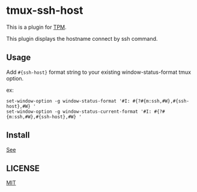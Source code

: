 tmux-ssh-host
=================

This is a plugin for [TPM](https://github.com/tmux-plugins/tpm).

This plugin displays the hostname connect by ssh command.

## Usage

Add `#{ssh-host}` format string to your existing window-status-format tmux option.

ex:

```shell
set-window-option -g window-status-format '#I: #{?#{m:ssh,#W},#{ssh-host},#W} '
set-window-option -g window-status-current-format '#I: #{?#{m:ssh,#W},#{ssh-host},#W} '
```

## Install

[See](https://github.com/tmux-plugins/tpm#installation)

## LICENSE

[MIT](https://github.com/yuuan/tmux-ssh-host/blob/master/LICENSE)
